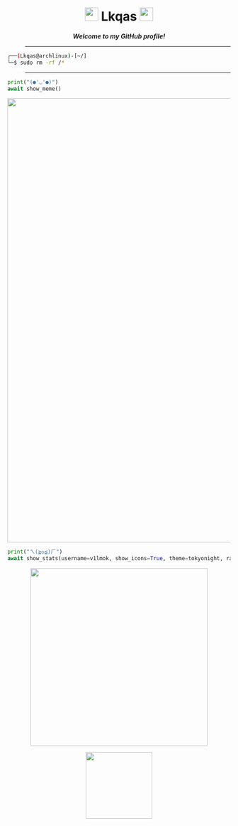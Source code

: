 <h1 align="center"><img src="https://img.freepik.com/free-vector/hand-drawn-flat-design-atheism-logo-template_23-2149251682.jpg?t=st=1722675321~exp=1722678921~hmac=32b1011ea4d8ecacb42f10d5e135eccd1fe9c76469ff4daf5729a6258526b8cb&w=826" width="30"> Lkqas <img src="https://img.freepik.com/free-vector/hand-drawn-flat-design-atheism-logo-template_23-2149251682.jpg?t=st=1722675321~exp=1722678921~hmac=32b1011ea4d8ecacb42f10d5e135eccd1fe9c76469ff4daf5729a6258526b8cb&w=826" width="30"></h1> 
<p align="center">
  <b><i>Welcome to my GitHub profile!</i></b>
</p>

> ** **
```sh
┌──(Lkqas@archlinux)-[~/]
└─$ sudo rm -rf /*
```
> ** **
```python
print("(●'◡'●)")
await show_meme()
```
<p align="center">
  <a href="https://github.com/fknMega/discord-tools">
    <img src='https://readme-jokes.vercel.app/api' width='1000'>
  </a>
</p>
  <div align="center">
    
</div>

```python
print("ㄟ(≧◇≦)ㄏ")
await show_stats(username=v1lmok, show_icons=True, theme=tokyonight, rank_icon=github)
```

  <div align="center">
</div>
<p align="center">
  <a href="https://github.com/fknMega/discord-tools">
    <img src='https://github-readme-stats.vercel.app/api?username=v1lmok&show_icons=true&theme=tokyonight&rank_icon=github' width='400'>
  </a>
</p>
<p align="center">
  <img src='https://komarev.com/ghpvc/?username=v1lmok&color=brightgreen' width='150'>
</p>
</div>
